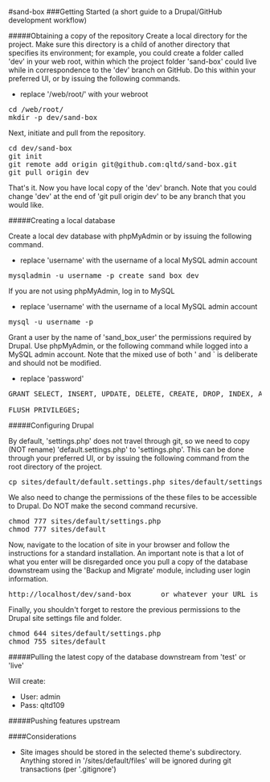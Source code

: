#sand-box
###Getting Started (a short guide to a Drupal/GitHub development workflow)

#####Obtaining a copy of the repository
Create a local directory for the project. Make sure this directory is a child of another directory that specifies its environment; for example, you could create a folder called 'dev' in your web root, within which the project folder 'sand-box' could live while in correspondence to the 'dev' branch on GitHub. Do this within your preferred UI, or by issuing the following commands.
 
- replace '/web/root/' with your webroot
<pre>
cd /web/root/
mkdir -p dev/sand-box
</pre>
Next, initiate and pull from the repository.
<pre>
cd dev/sand-box
git init
git remote add origin git@github.com:qltd/sand-box.git
git pull origin dev
</pre>
That's it. Now you have local copy of the 'dev' branch. Note that you could change 'dev' at the end of 'git pull origin dev' to be any branch that you would like.

#####Creating a local database

Create a local dev database with phpMyAdmin or by issuing the following command.

- replace 'username' with the username of a local MySQL admin account
<pre>
mysqladmin -u username -p create sand_box_dev
</pre>
If you are not using phpMyAdmin, log in to MySQL 

- replace 'username' with the username of a local MySQL admin account
<pre>
mysql -u username -p
</pre>
Grant a user by the name of 'sand_box_user' the permissions required by Drupal. Use phpMyAdmin, or the following command while logged into a MySQL admin account. Note that the mixed use of both ' and ` is deliberate and should not be modified.

- replace 'password'
<pre>
GRANT SELECT, INSERT, UPDATE, DELETE, CREATE, DROP, INDEX, ALTER, LOCK TABLES, CREATE TEMPORARY TABLES ON `sand_box_dev`.* TO 'sand_box_user'@'localhost' IDENTIFIED BY 'password';

FLUSH PRIVILEGES;
</pre>

#####Configuring Drupal

By default, 'settings.php' does not travel through git, so we need to copy (NOT rename) 'default.settings.php' to 'settings.php'. This can be done through your preferred UI, or by issuing the following command from the root directory of the project.
<pre>
cp sites/default/default.settings.php sites/default/settings.php
</pre>
We also need to change the permissions of the these files to be accessible to Drupal. Do NOT make the second command recursive.
<pre>
chmod 777 sites/default/settings.php
chmod 777 sites/default
</pre>
Now, navigate to the location of site in your browser and follow the instructions for a standard installation. An important note is that a lot of what you enter will be disregarded once you pull a copy of the database downstream using the 'Backup and Migrate' module, including user login information.
<pre>
http://localhost/dev/sand-box		or whatever your URL is
</pre>
Finally, you shouldn't forget to restore the previous permissions to the Drupal site settings file and folder.
<pre>
chmod 644 sites/default/settings.php
chmod 755 sites/default
</pre>

#####Pulling the latest copy of the database downstream from 'test' or 'live'

Will create:

- User:	admin
- Pass:	qltd109

#####Pushing features upstream








####Considerations

- Site images should be stored in the selected theme's subdirectory. Anything stored in '/sites/default/files' will be ignored during git transactions (per '.gitignore')
